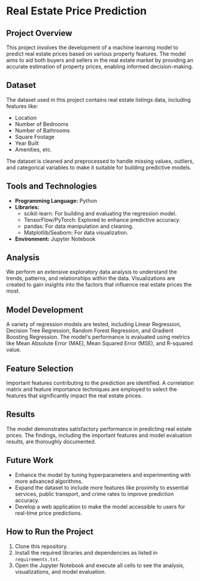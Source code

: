 # Real Estate Price Prediction

## Project Overview

This project involves the development of a machine learning model to predict real estate prices based on various property features. The model aims to aid both buyers and sellers in the real estate market by providing an accurate estimation of property prices, enabling informed decision-making.

## Dataset

The dataset used in this project contains real estate listings data, including features like:
- Location
- Number of Bedrooms
- Number of Bathrooms
- Square Footage
- Year Built
- Amenities, etc.

The dataset is cleaned and preprocessed to handle missing values, outliers, and categorical variables to make it suitable for building predictive models.

## Tools and Technologies

- **Programming Language:** Python
- **Libraries:**
    - scikit-learn: For building and evaluating the regression model.
    - TensorFlow/PyTorch: Explored to enhance predictive accuracy.
    - pandas: For data manipulation and cleaning.
    - Matplotlib/Seaborn: For data visualization.
- **Environment:** Jupyter Notebook

## Analysis

We perform an extensive exploratory data analysis to understand the trends, patterns, and relationships within the data. Visualizations are created to gain insights into the factors that influence real estate prices the most.

## Model Development

A variety of regression models are tested, including Linear Regression, Decision Tree Regression, Random Forest Regression, and Gradient Boosting Regression. The model's performance is evaluated using metrics like Mean Absolute Error (MAE), Mean Squared Error (MSE), and R-squared value.

## Feature Selection

Important features contributing to the prediction are identified. A correlation matrix and feature importance techniques are employed to select the features that significantly impact the real estate prices.

## Results

The model demonstrates satisfactory performance in predicting real estate prices. The findings, including the important features and model evaluation results, are thoroughly documented.

## Future Work

- Enhance the model by tuning hyperparameters and experimenting with more advanced algorithms.
- Expand the dataset to include more features like proximity to essential services, public transport, and crime rates to improve prediction accuracy.
- Develop a web application to make the model accessible to users for real-time price predictions.

## How to Run the Project

1. Clone this repository.
2. Install the required libraries and dependencies as listed in `requirements.txt`.
3. Open the Jupyter Notebook and execute all cells to see the analysis, visualizations, and model evaluation.

